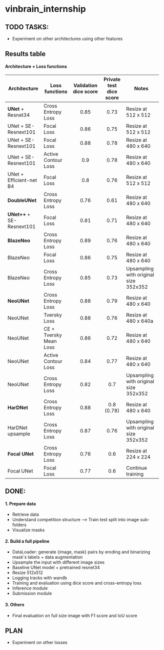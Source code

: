 # vinbrain_internship

## TODO TASKS:
- Experiment on other architectures using other features

## Results table
#### Architecture + Loss functions
Architecture | Loss functions | Validation dice score | Private test dice score | Notes
--- | --- | :---: | :---: | --- |
**UNet** + Resnet34 | Cross Entropy Loss | 0.85 | 0.73 | Resize at 512 x 512
UNet + SE-Resnext101 | Focal Loss | 0.86 | 0.75 | Resize at 512 x 512
UNet + SE-Resnext101 | Focal Loss | 0.88 | 0.78 | Resize at 480 x 640
UNet + SE-Resnext101 | Active Contour Loss | 0.9 | 0.78 | Resize at 480 x 640
UNet + Efficient-net B4 | Focal Loss | 0.8 | 0.76 | Resize at 512 x 512
**DoubleUNet** | Cross Entropy Loss| 0.76 | 0.61 | Resize at 480 x 640
**UNet++** + SE-Resnext101 | Focal Loss | 0.81 | 0.71 | Resize at 480 x 640
**BlazeNeo** | Cross Entropy Loss | 0.89 | 0.76 | Resize at 480 x 640
BlazeNeo | Focal Loss | 0.86 | 0.75 | Resize at 480 x 640
BlazeNeo | Cross Entropy Loss | 0.85 | 0.73 | Upsampling with original size 352x352
**NeoUNet** | Cross Entropy Loss | 0.88 | 0.79 | Resize at 480 x 640
NeoUNet | Tversky Loss | 0.88 | 0.76 | Resize at 480 x 640a
NeoUNet | CE + Tversky Mean Loss| 0.86 | 0.72 | Resize at 480 x 640
NeoUNet | Active Contour Loss | 0.84 | 0.77 | Resize at 480 x 640
NeoUNet | Cross Entropy Loss | 0.82 | 0.7 | Upsampling with original size 352x352
**HarDNet** | Cross Entropy Loss | 0.88 | 0.8 (0.78) | Resize at 480 x 640
HarDNet upsample | Cross Entropy Loss | 0.87 | 0.76 | Upsampling with original size 352x352
**Focal UNet** | Cross Entropy Loss | 0.76 | 0.6 | Resize at 224 x 224
Focal UNet | Focal Loss | 0.77 | 0.6 | Continue training

## DONE:
#### 1. Prepare data
- Retrieve data 
- Understand competition structure —> Train test split into image sub-folders
- Visualize masks

#### 2. Build a full pipeline 
- DataLoader: generate {image, mask} pairs by eroding and binarizing mask's labels + data augmentation
- Upsample the input with different image sizes
- Baseline UNet model + pretrained resnet34
- Resize 512x512
- Logging tracks with wandb
- Training and evaluation using dice score and cross-entropy loss
- Inference module
- Submission module

#### 3. Others
- Final evaluation on full size image with F1 score and IoU score


## PLAN
- Experiment on other losses
